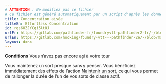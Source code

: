```yaml
---
# ATTENTION : Ne modifiez pas ce fichier
# Ce fichier est généré automatiquement par un script d'après les données du module Foundry VTT officiel et de sa traduction
title: Concentration aisée
titleEn: Effortless Concentration
id: rgs6OZJYCgi5At8J
urlFr: https://gitlab.com/pathfinder-fr/foundryvtt-pathfinder2-fr/-/blob/master/data/feats/rgs6OZJYCgi5At8J.htm
urlEn: https://gitlab.com/hooking/foundry-vtt---pathfinder-2e/-/blob/master/packs/data/feats.db/effortless-concentration.json
layout: dons
---
```

**Conditions** Vous n’avez pas encore agi à votre tour

Vous maintenez un sort presque sans y penser. Vous bénéficiez immédiatement des effets de l’action [Maintenir un sort](../actions/maintenir-un-sort.md), ce qui vous permet de rallonger la durée de l’un de vos sorts de classe actif.
